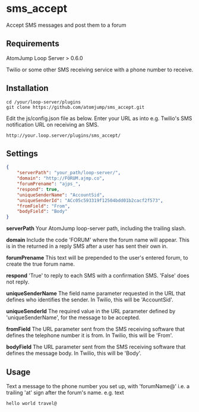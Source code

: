 # sms_accept
Accept SMS messages and post them to a forum


## Requirements

AtomJump Loop Server > 0.6.0

Twilio or some other SMS receiving service with a phone number to receive.


## Installation

```
cd /your/loop-server/plugins
git clone https://github.com/atomjump/sms_accept.git
```

Edit the js/config.json file as below.
Enter your URL as into e.g. Twilio's SMS notification URL on receiving an SMS.

```
http://your.loop.server/plugins/sms_accept/
```

## Settings

```json
{
    "serverPath": "your_path/loop-server/",
    "domain": "http://FORUM.ajmp.co",
    "forumPrename": "ajps_",
    "respond": true,
    "uniqueSenderName": "AccountSid",
    "uniqueSenderId": "ACc05c593319f12504bdd01b2cacf2f573",
    "fromField": "From",
    "bodyField": "Body"
}
```

**serverPath**  Your AtomJump loop-server path, including the trailing slash.

**domain**  Include the code 'FORUM' where the forum name will appear. This is in the returned in a reply SMS after a user has sent their own in.

**forumPrename**  This text will be prepended to the user's entered forum, to create the true forum name.

**respond**  'True' to reply to each SMS with a confirmation SMS. 'False' does not reply.

**uniqueSenderName**  The field name parameter requested in the URL that defines who identifies the sender. In Twilio, this will be 'AccountSid'.

**uniqueSenderId**  The required value in the URL parameter defined by 'uniqueSenderName', for the message to be accepted.

**fromField**  The URL parameter sent from the SMS receiving software that defines the telephone number it is from. In Twilio, this will be 'From'.

**bodyField**  The URL parameter sent from the SMS receiving software that defines the message body. In Twilio, this will be 'Body'.

## Usage

Text a message to the phone number you set up, with 'forumName@' i.e. a trailing 'at' sign after the forum's name.
e.g. text

```
hello world travel@
```
